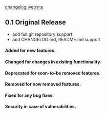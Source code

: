 [changelog website](https://support.microsoft.com/en-us/hub/4338813/windows-help?os=windows)

## 0.1 Original Release

- add full git repository support
- add CHANGELOG.md, README.md support

#### Added for new features. 
#### Changed for changes in existing functionality. 
#### Deprecated for soon-to-be removed features. 
#### Removed for now removed features. 
#### Fixed for any bug fixes. 
#### Security in case of vulnerabilities. 
